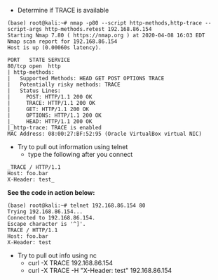 - Determine if TRACE is available
```
(base) root@kali:~# nmap -p80 --script http-methods,http-trace --script-args http-methods.retest 192.168.86.154  
Starting Nmap 7.80 ( https://nmap.org ) at 2020-04-08 16:03 EDT  
Nmap scan report for 192.168.86.154  
Host is up (0.00060s latency).  
  
PORT   STATE SERVICE  
80/tcp open  http  
| http-methods:   
|   Supported Methods: HEAD GET POST OPTIONS TRACE  
|   Potentially risky methods: TRACE  
|   Status Lines:   
|     POST: HTTP/1.1 200 OK  
|     TRACE: HTTP/1.1 200 OK  
|     GET: HTTP/1.1 200 OK  
|     OPTIONS: HTTP/1.1 200 OK  
|_    HEAD: HTTP/1.1 200 OK  
|_http-trace: TRACE is enabled  
MAC Address: 08:00:27:BF:52:95 (Oracle VirtualBox virtual NIC)
```

- Try to pull out information using telnet
	- type the following after you connect
```
_TRACE / HTTP/1.1  
Host: foo.bar  
X-Header: test_
```
**See the code in action below:**
```
(base) root@kali:~# telnet 192.168.86.154 80  
Trying 192.168.86.154...  
Connected to 192.168.86.154.  
Escape character is '^]'.  
TRACE / HTTP/1.1  
Host: foo.bar  
X-Header: test
```
- Try to pull out info using nc
	- curl -X TRACE 192.168.86.154
	- curl -X TRACE -H "X-Header: test" 192.168.86.154

